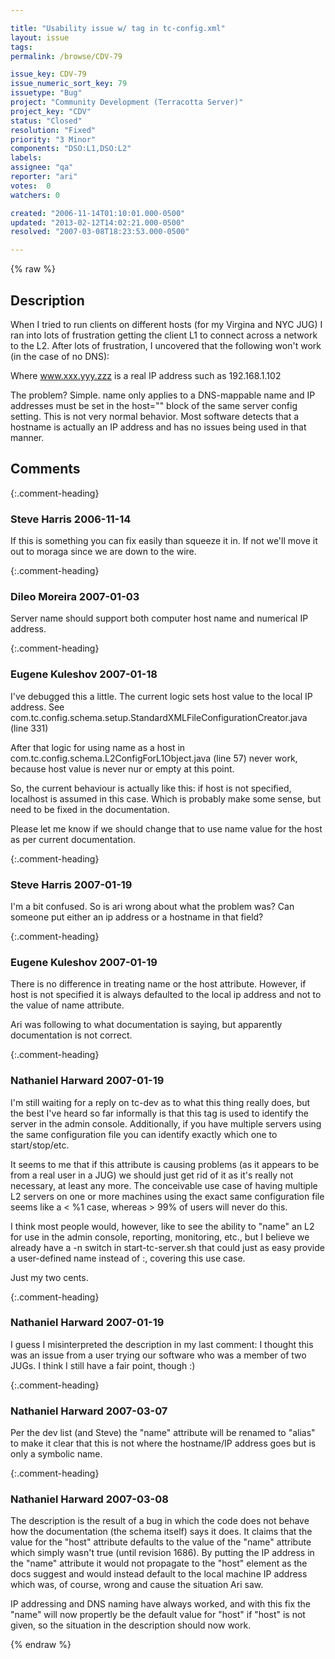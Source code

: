 ```yaml
---

title: "Usability issue w/ tag in tc-config.xml"
layout: issue
tags: 
permalink: /browse/CDV-79

issue_key: CDV-79
issue_numeric_sort_key: 79
issuetype: "Bug"
project: "Community Development (Terracotta Server)"
project_key: "CDV"
status: "Closed"
resolution: "Fixed"
priority: "3 Minor"
components: "DSO:L1,DSO:L2"
labels: 
assignee: "qa"
reporter: "ari"
votes:  0
watchers: 0

created: "2006-11-14T01:10:01.000-0500"
updated: "2013-02-12T14:02:21.000-0500"
resolved: "2007-03-08T18:23:53.000-0500"

---
```




{% raw %}



## Description

<div markdown="1" class="description">

When I tried to run clients on different hosts (for my Virgina and NYC JUG) I ran into lots of frustration getting the client L1 to connect across a network to the L2. After lots of frustration, I uncovered that the following won't work (in the case of no DNS): 

<servers> 
<server name="www.xxx.yyy.zzz" /> 

Where www.xxx.yyy.zzz is a real IP address such as 192.168.1.102 

The problem? Simple. name only applies to a DNS-mappable name and IP addresses must be set in the host="" block of the same server config setting. This is not very normal behavior. Most software detects that a hostname is actually an IP address and has no issues being used in that manner.

</div>

## Comments


{:.comment-heading}
### **Steve Harris** <span class="date">2006-11-14</span>

<div markdown="1" class="comment">

If this is something you can fix easily than squeeze it in. If not we'll move it out to moraga since we are down to the wire.

</div>


{:.comment-heading}
### **Dileo Moreira** <span class="date">2007-01-03</span>

<div markdown="1" class="comment">

Server name should support both computer host name and numerical IP address.

</div>


{:.comment-heading}
### **Eugene Kuleshov** <span class="date">2007-01-18</span>

<div markdown="1" class="comment">

I've debugged this a little. The current logic sets host value to the local IP address. See com.tc.config.schema.setup.StandardXMLFileConfigurationCreator.java (line 331)

After that logic for using name as a host in com.tc.config.schema.L2ConfigForL1Object.java (line 57) never work, because host value is never nur or empty at this point.

So, the current behaviour is actually like this: if host is not specified, localhost is assumed in this case. Which is probably make some sense, but need to be fixed in the documentation.

Please let me know if we should change that to use name value for the host as per current documentation.

</div>


{:.comment-heading}
### **Steve Harris** <span class="date">2007-01-19</span>

<div markdown="1" class="comment">

I'm a bit confused. So is ari wrong about what the problem was? Can someone put either an ip address or a hostname in that field?

</div>


{:.comment-heading}
### **Eugene Kuleshov** <span class="date">2007-01-19</span>

<div markdown="1" class="comment">

There is no difference in treating name or the host attribute. However, if host is not specified it is always defaulted to the local ip address and not to the value of name attribute.

Ari was following to what documentation is saying, but apparently documentation is not correct.

</div>


{:.comment-heading}
### **Nathaniel Harward** <span class="date">2007-01-19</span>

<div markdown="1" class="comment">

I'm still waiting for a reply on tc-dev as to what this thing really does, but the best I've heard so far informally is that this tag is used to identify the server in the admin console.  Additionally, if you have multiple servers using the same configuration file you can identify exactly which one to start/stop/etc.

It seems to me that if this attribute is causing problems (as it appears to be from a real user in a JUG) we should just get rid of it as it's really not necessary, at least any more.  The conceivable use case of having multiple L2 servers on one or more machines using the exact same configuration file seems like a < %1 case, whereas > 99% of users will never do this.

I think most people would, however, like to see the ability to "name" an L2 for use in the admin console, reporting, monitoring, etc., but I believe we already have a -n switch in start-tc-server.sh that could just as easy provide a user-defined name instead of <host>:<port>, covering this use case.

Just my two cents.

</div>


{:.comment-heading}
### **Nathaniel Harward** <span class="date">2007-01-19</span>

<div markdown="1" class="comment">

I guess I misinterpreted the description in my last comment: I thought this was an issue from a user trying our software who was a member of two JUGs.  I think I still have a fair point, though :)

</div>


{:.comment-heading}
### **Nathaniel Harward** <span class="date">2007-03-07</span>

<div markdown="1" class="comment">

Per the dev list (and Steve) the "name" attribute will be renamed to "alias" to make it clear that this is not where the hostname/IP address goes but is only a symbolic name.

</div>


{:.comment-heading}
### **Nathaniel Harward** <span class="date">2007-03-08</span>

<div markdown="1" class="comment">

The description is the result of a bug in which the code does not behave how the documentation (the schema itself) says it does.  It claims that the value for the "host" attribute defaults to the value of the "name" attribute which simply wasn't true (until revision 1686).  By putting the IP address in the "name" attribute it would not propagate to the "host" element as the docs suggest and would instead default to the local machine IP address which was, of course, wrong and cause the situation Ari saw.

IP addressing and DNS naming have always worked, and with this fix the "name" will now propertly be the default value for "host" if "host" is not given, so the situation in the description should now work.

</div>



{% endraw %}
